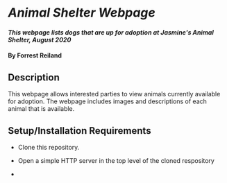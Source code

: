 # _Animal Shelter Webpage_

#### _This webpage lists dogs that are up for adoption at Jasmine's Animal Shelter, August 2020_

#### By Forrest Reiland

## Description 

This webpage allows interested parties to view animals currently available for adoption. The webpage includes images and descriptions of each animal that is available.

## Setup/Installation Requirements

* Clone this repository.

* Open a simple HTTP server in the top level of the cloned respository 

*